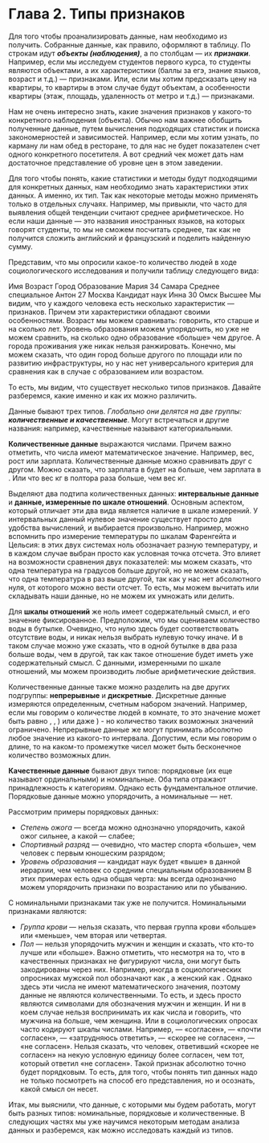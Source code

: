# Глава 2. Типы признаков

Для того чтобы проанализировать данные, нам необходимо из получить. Собранные данные, как правило, оформляют в таблицу. По строкам идут ***объекты (наблюдения)***, а по столбцам — их ***признаки***. Например, если мы исследуем студентов первого курса, то студенты являются объектами, а их характеристики (баллы за егэ, знание языков, возраст и т.д.) — признаками. Или, если мы хотим предсказать цену на квартиры, то квартиры в этом случае будут объектам, а особенности квартиры (этаж, площадь, удаленность от метро и т.д.) — признаками.

Нам не очень интересно знать, какие значения признаков у какого-то конкретного наблюдения (объекта). Обычно нам важнее обобщить полученные данные, путем вычисления подходящих статистик и поиска закономерностей и зависимостей. Например, если мы хотим узнать, по карману ли нам обед в ресторане, то для нас не будет показателен счет одного конкретного посетителя. А вот средний чек может дать нам достаточное представление об уровне цен в этом заведении.

Для того чтобы понять, какие статистики и методы будут подходящими для конкретных данных, нам необходимо знать характеристики этих данных. А именно, их тип. Так как некоторые методы можно применять только в отдельных случаях. Например, мы привыкли, что часто для выявления общей тенденции считают среднее арифметическое. Но если наши данные — это названия иностранных языков, на которых говорят студенты, то мы не сможем посчитать среднее, так как не получится сложить английский и французский и поделить найденную сумму.

Представим, что мы опросили какое-то количество людей в ходе социологического исследования и получили таблицу следующего вида:

Имя	Возраст	Город	Образование
Мария	34	Самара	Среднее специальное
Антон	27	Москва	Кандидат наук
Инна	30	Омск	Высшее
Мы видим, что у каждого человека есть несколько характеристик — признаков. Причем эти характеристики обладают своими особенностями. Возраст мы можем сравнивать: говорить, кто старше и на сколько лет. Уровень образования можем упорядочить, но уже не можем сравнить, на сколько одно образование «больше» чем другое. А города проживания уже никак нельзя ранжировать. Конечно, мы можем сказать, что один город больше другого по площади или по развитию инфраструктуры, но у нас нет универсального критерия для сравнения как в случае с образованием или возрастом.

То есть, мы видим, что существует несколько типов признаков. Давайте разберемся, какие именно и как их можно различить.

Данные бывают трех типов. *Глобально они делятся на две группы: **количественные и качественные***. Могут встречаться и другие названия: например, качественные называют категориальными.

**Количественные данные** выражаются числами. Причем важно отметить, что числа имеют математическое значение. Например, вес, рост или зарплата. Количественные данные можно сравнивать друг с другом. Можно сказать, что зарплата в  будет на   больше, чем зарплата в  . Или что вес    кг в полтора раза больше, чем вес    кг.

Выделяют два подтипа количественных данных: **интервальные данные** и **данные, измеренные по шкале отношений**. Основным аспектом, который отличает эти два вида является наличие в шкале измерений. У интервальных данный нулевое значение существует просто для удобства вычислений, и выбирается произвольно. Например, можно вспомнить про измерение температуры по шкалам Фаренгейта и Цельсия: в этих двух системах ноль обозначает разную температуру, и в каждом случае выбран просто как условная точка отсчета. Это влияет на возможности сравнения двух показателей: мы можем сказать, что одна температура на  градусов больше другой, но не можем сказать, что одна температура в  раз выше другой, так как у нас нет абсолютного нуля, от которого можно вести отсчет. То есть, мы можем вычитать или складывать наши данные, но не можем их умножать или делить.

Для **шкалы отношений** же ноль имеет содержательный смысл, и его значение фиксированное. Предположим, что мы оцениваем количество воды в бутылке. Очевидно, что нулю здесь будет соответствовать отсутствие воды, и никак нельзя выбрать нулевую точку иначе. И в таком случае можно уже сказать, что в одной бутылке в два раза больше воды, чем в другой, так как такое отношение будет иметь уже содержательный смысл. С данными, измеренными по шкале отношений, мы можем производить любые арифметические действия.

Количественные данные также можно разделить на две других подгруппы: **непрерывные** и **дискретные**. Дискретные данные измеряются определенным, счетным набором значений. Например, если мы говорим о количестве людей в комнате, то это значение может быть равно , , ) или даже ) - но количество таких возможных значений ограничено. Непрерывные данные же могут принимать абсолютно любое значение из какого-то интервала. Допустим, если мы говорим о длине, то на каком-то промежутке чисел может быть бесконечное количество возможных длин.

**Качественные данные** бывают двух типов: порядковые (их еще называют ординальными) и номинальные. Оба типа отражают принадлежность к категориям. Однако есть фундаментальное отличие. Порядковые данные можно упорядочить, а номинальные — нет.

Рассмотрим примеры порядковых данных:

- *Степень ожога* — всегда можно однозначно упорядочить, какой ожог сильнее, а какой — слабее;
- *Спортивный разряд* — очевидно, что мастер спорта «больше», чем человек с первым юношеским разрядом;
- *Уровень образования* — кандидат наук будет «выше» в данной иерархии, чем человек со средним специальным образованием
В этих примерах есть одна общая черта: мы всегда однозначно можем упорядочить признаки по возрастанию или по убыванию.

С номинальными признаками так уже не получится. Номинальными признаками являются:

- *Группа крови* — нельзя сказать, что первая группа крови «больше» или «меньше», чем вторая или четвертая.
- *Пол* — нельзя упорядочить мужчин и женщин и сказать, что кто-то лучше или «больше».
Важно отметить, что несмотря на то, что в качественных признаках не фигурируют числа, они могут быть закодированы через них. Например, иногда в социологических опросниках мужской пол обозначают как , а женский как . Однако здесь эти числа не имеют математического значения, поэтому данные не являются количественными. То есть,  и  здесь просто являются символами для обозначения мужчин и женщин. И ни в коем случае нельзя воспринимать их как числа и говорить, что мужчина на  больше, чем женщина. Или в социологических опросах часто кодируют шкалы числами. Например,  — «согласен»,  — «почти согласен», — «затрудняюсь ответить», — «скорее не согласен», — «не согласен». Нельзя сказать, что человек, ответивший «скорее не согласен» на некую условную единицу более согласен, чем тот, который ответил «не согласен». Такой признак абсолютно точно будет порядковым. То есть, для того, чтобы понять тип данных надо не только посмотреть на способ его представления, но и осознать, какой смысл он несет.

Итак, мы выяснили, что данные, с которыми мы будем работать, могут быть разных типов: номинальные, порядковые и количественные. В следующих частях мы уже научимся некоторым методам анализа данных и разберемся, как можно исследовать каждый из типов.